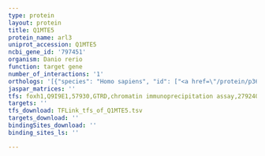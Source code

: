 ```yaml
---
type: protein
layout: protein
title: Q1MTE5
protein_name: arl3
uniprot_accession: Q1MTE5
ncbi_gene_id: '797451'
organism: Danio rerio
function: target gene
number_of_interactions: '1'
orthologs: '[{"species": "Homo sapiens", "id": ["<a href=\"/protein/p36405\">P36405</a>"]}, {"species": "Mus musculus", "id": ["<a href=\"/protein/q9wul7\">Q9WUL7</a>"]}, {"species": "Rattus norvegicus", "id": ["F8WG91"]}, {"species": "Drosophila melanogaster", "id": ["<a href=\"/protein/q9vd64\">Q9VD64</a>"]}, {"species": "Caenorhabditis elegans", "id": ["<a href=\"/protein/o45379\">O45379</a>"]}]'
jaspar_matrices: ''
tfs: foxh1,Q9I9E1,57930,GTRD,chromatin immunoprecipitation assay,27924024%5Buid%5D,No
targets: ''
tfs_download: TFLink_tfs_of_Q1MTE5.tsv
targets_download: ''
bindingSites_download: ''
binding_sites_ls: ''

---
```

